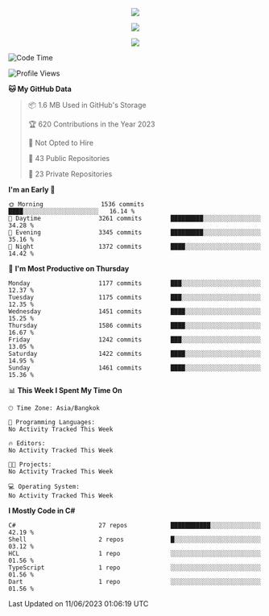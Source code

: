 <p align="center">
  <a href="say-hi.gif"> 
    <img align="center" src="say-hi.gif"/>
  </a>
</p>
<p align="center">
  <a href="https://github.com/htthinh1999">
    <img align="center" src="https://github-readme-stats-kappa-pink.vercel.app/api?username=htthinh1999&show_icons=true&count_private=true&theme=dracula"/>
  </a>
</p>
<p align="center">
  <a href="https://github.com/htthinh1999">
    <img src="https://github-readme-stats-kappa-pink.vercel.app/api/top-langs/?username=htthinh1999&layout=compact&langs_count=6&count_private=true&hide=tsql,hlsl,glsl,shaderlab&theme=dracula"/>
  </a>
</p>

<!--START_SECTION:waka-->
![Code Time](http://img.shields.io/badge/Code%20Time-0%20secs-blue)

![Profile Views](http://img.shields.io/badge/Profile%20Views-0-blue)

**🐱 My GitHub Data** 

> 📦 1.6 MB Used in GitHub's Storage 
 > 
> 🏆 620 Contributions in the Year 2023
 > 
> 🚫 Not Opted to Hire
 > 
> 📜 43 Public Repositories 
 > 
> 🔑 23 Private Repositories 
 > 
**I'm an Early 🐤** 

```text
🌞 Morning                1536 commits        ████░░░░░░░░░░░░░░░░░░░░░   16.14 % 
🌆 Daytime                3261 commits        █████████░░░░░░░░░░░░░░░░   34.28 % 
🌃 Evening                3345 commits        █████████░░░░░░░░░░░░░░░░   35.16 % 
🌙 Night                  1372 commits        ████░░░░░░░░░░░░░░░░░░░░░   14.42 % 
```
📅 **I'm Most Productive on Thursday** 

```text
Monday                   1177 commits        ███░░░░░░░░░░░░░░░░░░░░░░   12.37 % 
Tuesday                  1175 commits        ███░░░░░░░░░░░░░░░░░░░░░░   12.35 % 
Wednesday                1451 commits        ████░░░░░░░░░░░░░░░░░░░░░   15.25 % 
Thursday                 1586 commits        ████░░░░░░░░░░░░░░░░░░░░░   16.67 % 
Friday                   1242 commits        ███░░░░░░░░░░░░░░░░░░░░░░   13.05 % 
Saturday                 1422 commits        ████░░░░░░░░░░░░░░░░░░░░░   14.95 % 
Sunday                   1461 commits        ████░░░░░░░░░░░░░░░░░░░░░   15.36 % 
```


📊 **This Week I Spent My Time On** 

```text
🕑︎ Time Zone: Asia/Bangkok

💬 Programming Languages: 
No Activity Tracked This Week

🔥 Editors: 
No Activity Tracked This Week

🐱‍💻 Projects: 
No Activity Tracked This Week

💻 Operating System: 
No Activity Tracked This Week
```

**I Mostly Code in C#** 

```text
C#                       27 repos            ███████████░░░░░░░░░░░░░░   42.19 % 
Shell                    2 repos             █░░░░░░░░░░░░░░░░░░░░░░░░   03.12 % 
HCL                      1 repo              ░░░░░░░░░░░░░░░░░░░░░░░░░   01.56 % 
TypeScript               1 repo              ░░░░░░░░░░░░░░░░░░░░░░░░░   01.56 % 
Dart                     1 repo              ░░░░░░░░░░░░░░░░░░░░░░░░░   01.56 % 
```




 Last Updated on 11/06/2023 01:06:19 UTC
<!--END_SECTION:waka-->

